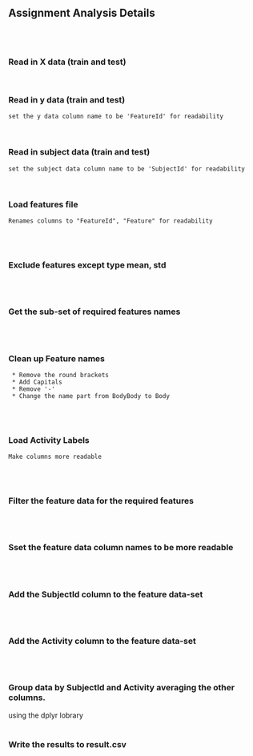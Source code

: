 ## Assignment Analysis Details
 <br />
 <br />

### Read in X data (train and test)
<br />

### Read in y data (train and test)

    set the y data column name to be 'FeatureId' for readability
 <br />

### Read in subject data (train and test)
    set the subject data column name to be 'SubjectId' for readability
 <br />

### Load features file 
    Renames columns to "FeatureId", "Feature" for readability
 <br />
 <br />

### Exclude features except type mean, std 
 <br />
 <br />

### Get the sub-set of required features names
 <br />
 <br />

### Clean up Feature names 
     * Remove the round brackets
     * Add Capitals
     * Remove '-' 
     * Change the name part from BodyBody to Body
 <br />
 <br />

### Load Activity Labels
    Make columns more readable
 <br />
 <br />

### Filter the feature data for the required features 
 <br />
 <br />

### Sset the feature data column names to be more readable
 <br />
 <br />

### Add the SubjectId column to the feature data-set
 <br />
 <br />

### Add the Activity column to the feature data-set
 <br />
 <br />

### Group data by SubjectId and Activity averaging the other columns.
  using the dplyr lobrary 
 <br />
 <br />

### Write the results to result.csv
 <br />
